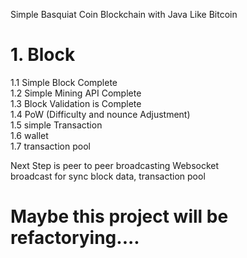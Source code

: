 Simple Basquiat Coin Blockchain with Java Like Bitcoin

# 1. Block
  1.1 Simple Block Complete    
  1.2 Simple Mining API Complete    
  1.3 Block Validation is Complete    
  1.4 PoW (Difficulty and nounce Adjustment)    
  1.5 simple Transaction    
  1.6 wallet    
  1.7 transaction pool    
  
  Next Step is peer to peer broadcasting Websocket    
  broadcast for sync block data, transaction pool    
  
# Maybe this project will be refactorying....  
  